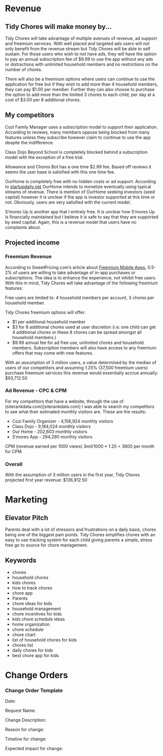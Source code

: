 # Revenue

## Tidy Chores will make money by...

Tidy Chores will take advantage of multiple avenues of revenue, ad support and freemium services. With well placed and targeted ads users will not only benefit from the revenue stream but Tidy Chores will be able to self sustain. For those users who wish to not have ads, they will have the option to pay an annual subscription fee of $9.99 to use the app without any ads or distractions with unlimited household members and no restrictions on the number of chores. 

There will also be a freemium options where users can continue to use the application for free but if they wish to add more than 4 household members, they can pay $1.00 per member. Further they can also choose to purchase the option to add more than the limited 3 chores to each child, per day at a cost of $3.00 per 8 additional chores.

## My competitors
Cozi Family Manager uses a subscription model to support their application. According to reviews, many members oppose being blocked from many features unless they subscribe however claim to continue to use the app despite the indifference.

Class Dojo Beyond School is completely blocked behind a subscription model with the exception of a free trial. 

Allowance and Chores Bot has a one time $2.99 fee. Based off reviews it seems the user base is satisfied with this one time fee.

OurHome is completely free with no hidden costs or ad support. According to [startupdaily.net](https://www.startupdaily.net/2014/12/melbourne-startup-ourhome-gamifies-household-chores-children/) OurHome intends to monetize eventually using typical streams of revenue. There is mention of OurHome seeking investors (seed capital) however it is unclear if the app is investor supported at this time or not. Obviously, users are very satisfied with the current model.

S’mores Up is another app that I entirely free. It is unclear how S’mores Up is financially maintained but I believe it is safe to say that they are supported by seed capital. Again, this is a revenue model that users have no complaints about.

## Projected income

### Freemium Revenue
According to SweetPricing.com’s article about [Freemium Mobile Apps](https://sweetpricing.com/blog/2017/01/freemium-mobile-apps/), 0.5-2% of users are willing to take advantage of in-app purchases or subscriptions. The idea is to enhance the experience, not inhibit free users. With this in mind, Tidy Chores will take advantage of the following freemium features:

Free users are limited to: 4 household members per account, 3 chores per household member.

Tidy Chores freemium options will offer:
 * $1 per additional household member
 * $3 for 8 additional chores used at user discretion (i.e: one child can get 4 additional chores or these 8 chores can be spread amongst all household members.)
 * $9.99 annual fee for ad free use, unlimited chores and household members. Subscription members will also have access to any freemium offers that may come with new features.

With an assumption of 3 million users, a value determined by the median of users of our competitors and assuming 1.25% (37,500 freemium users) purchase freemium services this revenue would essentially accrue annually: $93,712.50

### Ad Revenue - CPC & CPM
For my competitors that have a website, through the use of (siterankdata.com)[siterankdata.com] I was able to search my competitors to see what their estimated monthly visitors are. These are the results:

 * Cozi Family Organizer - 4,156,924 monthly visitors
 * Class Dojo - 9,184,024 monthly visitors
 * Our Home - 202,603 monthly visitors
 * S’mores App - 294,290 monthly visitors

CPM (revenue earned per 1000 views)
3mil/1000 * 1.20 = 3600 per month for CPM

### Overall
With the assumption of 3 million users in the first year, Tidy Chores projected first year revenue: $136,912.50


# Marketing

## Elevator Pitch

Parents deal with a lot of stressors and frustrations on a daily basis, chores being one of the biggest pain points. Tidy Chores simplifies chores with an easy to use tracking system for each child giving parents a simple, stress free go to source for chore management.

## Keywords

* chores
* household chores
* kids chores
* how to track chores
* chore app
* Parents
* chore ideas for kids
* household management
* chore incentives for kids
* kids chore schedule ideas
* home organization
* chore schedule
* chore chart
* list of household chores for kids
* chores list
* daily chores for kids
* best chore app for kids

# Change Orders

### Change Order Template

Date: 

Request Name: 

Change Description:

Reason for change:

Timeline for change:

Expected impact for change:
